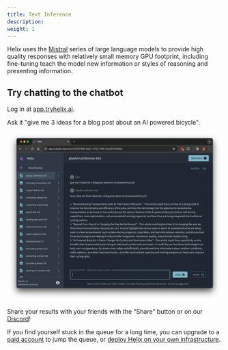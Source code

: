 ```yaml
---
title: Text Inference
description:
weight: 1
---
```


Helix uses the [Mistral](https://mistral.ai/) series of large language models to provide high quality responses with relatively small memory GPU footprint, including fine-tuning teach the model new information or styles of reasoning and presenting information.

## Try chatting to the chatbot

Log in at [app.tryhelix.ai](https://app.tryhelix.ai).

Ask it "give me 3 ideas for a blog post about an AI powered bicycle".

![](gsg-03.png)

Share your results with your friends with the "Share" button or on our [Discord](https://discord.gg/VJftd844GE)!

If you find yourself stuck in the queue for a long time, you can upgrade to a [paid account](https://app.tryhelix.ai/account) to jump the queue, or [deploy Helix on your own infrastructure](/docs/controlplane).